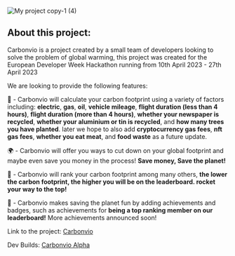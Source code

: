 ![My project copy-1 (4)](https://user-images.githubusercontent.com/127336461/230915561-cff70c5e-1ecc-4631-bd3e-9a5e3eea1984.png)

## About this project:

Carbonvio is a project created by a small team of developers looking to solve the problem of global warming, this project was created for the European Developer Week Hackathon running from 10th April 2023 - 27th April 2023

We are looking to provide the following features:

👣 - Carbonvio will calculate your carbon footprint using a variety of factors including: **electric**, **gas**, **oil**, **vehicle mileage**, **flight duration (less than 4 hours)**, **flight duration (more than 4 hours)**, **whether your newspaper is recycled**, **whether your aluminium or tin is recycled**, and **how many trees you have planted**. later we hope to also add **cryptocurrency gas fees**, **nft gas fees**, **whether you eat meat**, and **food waste** as a future update.

🌍 - Carbonvio will offer you ways to cut down on your global footprint and maybe even save you money in the process! **Save money, Save the planet!**

🚀 - Carbonvio will rank your carbon footprint among many others, **the lower the carbon footprint, the higher you will be on the leaderboard. rocket your way to the top!**

🥇 - Carbonvio makes saving the planet fun by adding achievements and badges, such as achievements for **being a top ranking member on our leaderboard!** More achievements announced soon!

Link to the project: [Carbonvio](https://carbonvio.streamlit.app)

Dev Builds: [Carbonvio Alpha](https://dev-carbonvio.streamlit.app)
